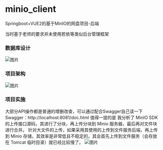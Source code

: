 # minio_client
Springboot+VUE2的基于MinIO的网盘项目-后端

当时基于老师的要求并未使用若依等类似后台管理框架

### 数据库设计
![图片](https://user-images.githubusercontent.com/126737340/224210656-eee8e638-160c-4a96-8c1a-187765cb8bd1.png)

### 项目架构
![图片](https://user-images.githubusercontent.com/126737340/224211031-0f7c6156-54ab-4153-ba2a-4d568cc8dbfe.png)

### 项目实施
大部分API操作都是普通的增删改查，可以通过配合Swagger自己读一下
Swagger：http://localhost:8081/doc.html
值得一提的是
  我分析了 MinIO SDK 的上传接口源码，其进行了分块，再上传分块到 Minio 服务器，最后再对文件块进行合并。
  针对大文件的上传，如果采用其使用的上传到文件服务后端，再上传到 Minio 存储，其效率是非常低且不稳定的，其会首先上传到文件服务（会存放在 Tomcat 临时目录）就已经比较慢了。
![图片](https://user-images.githubusercontent.com/126737340/224213129-507b612e-eed4-418c-9b4c-cf16d0c0eef4.png)
